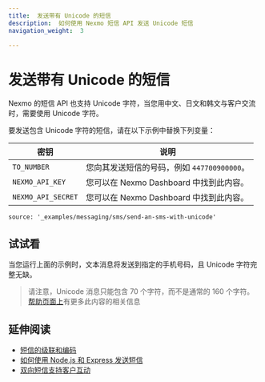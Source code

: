 ```yaml
---
title:  发送带有 Unicode 的短信
description:  如何使用 Nexmo 短信 API 发送 Unicode 短信
navigation_weight:  3

---
```



发送带有 Unicode 的短信
================

Nexmo 的短信 API 也支持 Unicode 字符，当您用中文、日文和韩文与客户交流时，需要使用 Unicode 字符。

要发送包含 Unicode 字符的短信，请在以下示例中替换下列变量：

密钥 | 说明
-- | --
`TO_NUMBER` | 您向其发送短信的号码，例如 `447700900000`。
`NEXMO_API_KEY` | 您可以在 Nexmo Dashboard 中找到此内容。
`NEXMO_API_SECRET` | 您可以在 Nexmo Dashboard 中找到此内容。

```code_snippets
source: '_examples/messaging/sms/send-an-sms-with-unicode'
```

试试看
---

当您运行上面的示例时，文本消息将发送到指定的手机号码，且 Unicode 字符完整无缺。

> 请注意，Unicode 消息只能包含 70 个字符，而不是通常的 160 个字符。[帮助页面上](https://help.nexmo.com/hc/en-us/articles/204076866-How-long-is-a-single-SMS-body-)有更多此内容的相关信息

延伸阅读
----

* [短信的级联和编码](/messaging/sms/guides/concatenation-and-encoding)
* [如何使用 Node.js 和 Express 发送短信](https://www.nexmo.com/blog/2016/10/19/how-to-send-sms-messages-with-node-js-and-express-dr/)
* [双向短信支持客户互动](/tutorials/two-way-sms-for-customer-engagement)

